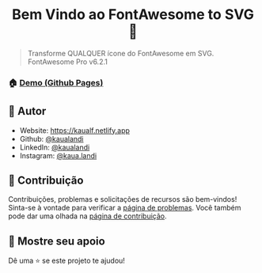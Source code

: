 <h1 align="center">Bem Vindo ao FontAwesome to SVG 👋</h1>

> Transforme QUALQUER ícone do FontAwesome em SVG. <br>
> FontAwesome Pro v6.2.1

### 🏠 [Demo (Github Pages)](https://kaualandi.github.io/fw2svg/)

## 👤 Autor

* Website: <https://kaualf.netlify.app>
* Github: [@kaualandi](https://github.com/kaualandi)
* LinkedIn: [@kaualandi](https://linkedin.com/in/kaualandi)
* Instagram: [@kaua.landi](https://www.instagram.com/kaua.landi/)

## 🤝 Contribuição

Contribuições, problemas e solicitações de recursos são bem-vindos! <br> Sinta-se à vontade para verificar a [página de problemas](https://github.com/kaualandi/smarty-pro/issues). Você também pode dar uma olhada na [página de contribuição](https://github.com/kaualandi/smarty-pro/pulls).

## 🥰 Mostre seu apoio

Dê uma ⭐️ se este projeto te ajudou!
